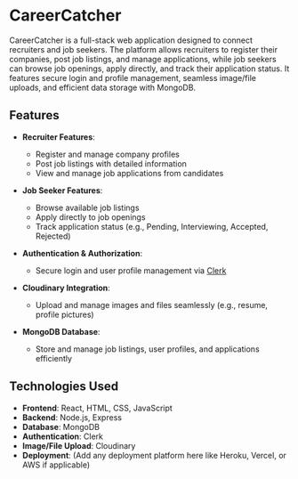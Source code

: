 # CareerCatcher

CareerCatcher is a full-stack web application designed to connect recruiters and job seekers. The platform allows recruiters to register their companies, post job listings, and manage applications, while job seekers can browse job openings, apply directly, and track their application status. It features secure login and profile management, seamless image/file uploads, and efficient data storage with MongoDB.

## Features

- **Recruiter Features**:
  - Register and manage company profiles
  - Post job listings with detailed information
  - View and manage job applications from candidates

- **Job Seeker Features**:
  - Browse available job listings
  - Apply directly to job openings
  - Track application status (e.g., Pending, Interviewing, Accepted, Rejected)

- **Authentication & Authorization**:
  - Secure login and user profile management via [Clerk](https://clerk.dev)
  
- **Cloudinary Integration**:
  - Upload and manage images and files seamlessly (e.g., resume, profile pictures)

- **MongoDB Database**:
  - Store and manage job listings, user profiles, and applications efficiently

## Technologies Used

- **Frontend**: React, HTML, CSS, JavaScript
- **Backend**: Node.js, Express
- **Database**: MongoDB
- **Authentication**: Clerk
- **Image/File Upload**: Cloudinary
- **Deployment**: (Add any deployment platform here like Heroku, Vercel, or AWS if applicable)

